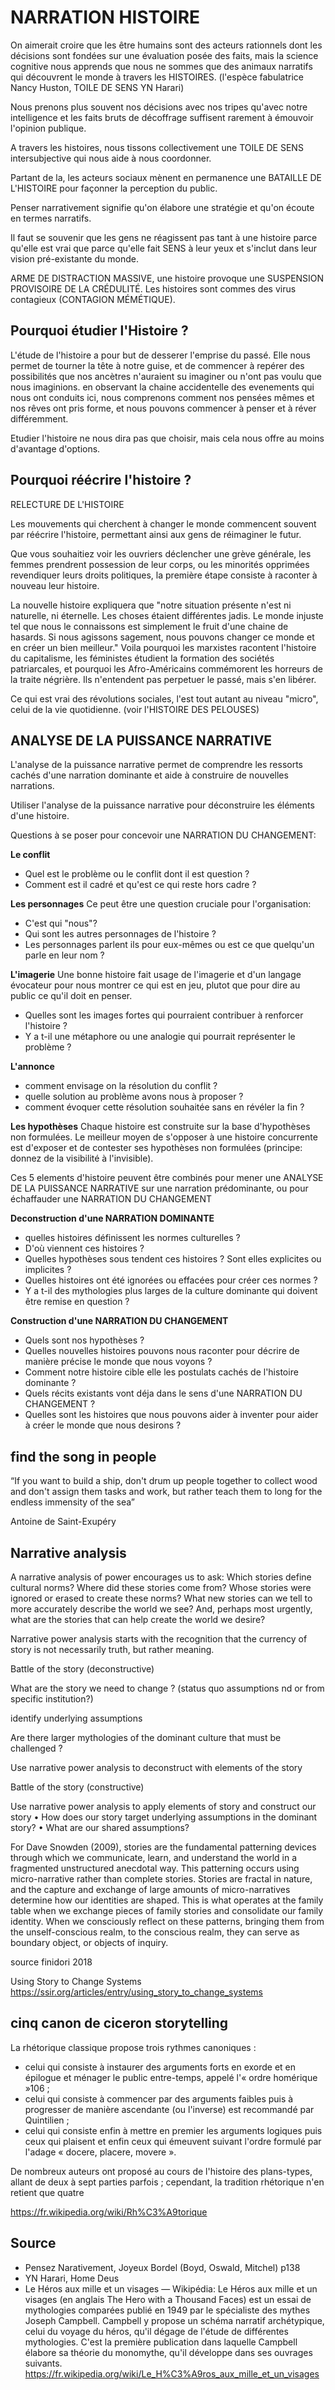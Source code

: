 # NARRATION HISTOIRE

On aimerait croire que les être humains sont des acteurs rationnels dont les décisions sont fondées sur une évaluation posée des faits, mais la science cognitive nous apprends que nous ne sommes que des animaux narratifs qui découvrent le monde à travers les HISTOIRES. (l'espèce fabulatrice Nancy Huston, TOILE DE SENS YN Harari)

Nous prenons plus souvent nos décisions avec nos tripes qu'avec notre intelligence et les faits bruts de décoffrage suffisent rarement à émouvoir l'opinion publique.

A travers les histoires, nous tissons collectivement une TOILE DE SENS intersubjective qui nous aide à nous coordonner.

Partant de la, les acteurs sociaux mènent en permanence une BATAILLE DE L'HISTOIRE pour façonner la perception du public.

Penser narrativement signifie qu'on élabore une stratégie et qu'on écoute en termes narratifs.

Il faut se souvenir que les gens ne réagissent pas tant à une histoire parce qu'elle est vrai que parce qu'elle fait SENS à leur yeux et s'inclut dans leur vision pré-existante du monde.

ARME DE DISTRACTION MASSIVE, une histoire provoque une SUSPENSION PROVISOIRE DE LA CRÉDULITÉ. Les histoires sont commes des virus contagieux (CONTAGION MÉMÉTIQUE). 

## Pourquoi étudier l'Histoire ?

L'étude de l'histoire a pour but de desserer l'emprise du passé. Elle nous permet de tourner la tête à notre guise, et de commencer à repérer des possibilités que nos ancètres n'auraient su imaginer ou n'ont pas voulu que nous imaginions. en observant la chaine accidentelle des evenements qui nous ont conduits ici, nous comprenons comment nos pensées mêmes et nos rêves ont pris forme, et nous pouvons commencer à penser et à réver différemment. 

Etudier l'histoire ne nous dira pas que choisir, mais cela nous offre au moins d'avantage d'options.

## Pourquoi réécrire l'histoire ?
RELECTURE DE L'HISTOIRE

Les mouvements qui cherchent à changer le monde commencent souvent par réécrire l'histoire, permettant ainsi aux gens de réimaginer le futur.

Que vous souhaitiez voir les ouvriers déclencher une grève générale, les femmes prendrent possession de leur corps, ou les minorités opprimées revendiquer leurs droits politiques, la première étape consiste à raconter à nouveau leur histoire.

La nouvelle histoire expliquera que "notre situation présente n'est ni naturelle, ni éternelle. Les choses étaient différentes jadis. Le monde injuste tel que nous le connaissons est simplement le fruit d'une chaine de hasards. Si nous agissons sagement, nous pouvons changer ce monde et en créer un bien meilleur." Voila pourquoi les marxistes racontent l'histoire du capitalisme, les féministes étudient la formation des sociétés patriarcales, et pourquoi les Afro-Américains commémorent les horreurs de la traite négrière. Ils n'entendent pas perpetuer le passé, mais s'en libérer.

Ce qui est vrai des révolutions sociales, l'est tout autant au niveau "micro", celui de la vie quotidienne. (voir l'HISTOIRE DES PELOUSES)

## ANALYSE DE LA PUISSANCE NARRATIVE

L'analyse de la puissance narrative permet de comprendre les ressorts cachés d'une narration dominante et aide à construire de nouvelles narrations.

Utiliser l'analyse de la puissance narrative pour déconstruire les éléments d'une histoire. 

Questions à se poser pour concevoir une NARRATION DU CHANGEMENT:

**Le conflit**
- Quel est le problème ou le conflit dont il est question ?
- Comment est il cadré et qu'est ce qui reste hors cadre ?


**Les personnages**
Ce peut être une question cruciale pour l'organisation: 
- C'est qui "nous"? 
- Qui sont les autres personnages de l'histoire ? 
- Les personnages parlent ils pour eux-mêmes ou est ce que quelqu'un parle en leur nom ?

**L'imagerie**
Une bonne histoire fait usage de l'imagerie et d'un langage évocateur pour nous montrer ce qui est en jeu, plutot que pour dire au public ce qu'il doit en penser.
- Quelles sont les images fortes qui pourraient contribuer à renforcer l'histoire ? 
- Y a t-il une métaphore ou une analogie qui pourrait représenter le problème ?

**L'annonce**
- comment envisage on la résolution du conflit ?
- quelle solution au problème avons nous à proposer ?
- comment évoquer cette résolution souhaitée sans en révéler la fin ?

**Les hypothèses**
Chaque histoire est construite sur la base d'hypothèses non formulées. Le meilleur moyen de s'opposer à une histoire concurrente est d'exposer et de contester ses hypothèses non formulées (principe: donnez de la visibilité à l'invisible).

Ces 5 elements d'histoire peuvent être combinés pour mener une ANALYSE DE LA PUISSANCE NARRATIVE sur une narration prédominante,  ou pour échaffauder une NARRATION DU CHANGEMENT


**Deconstruction d'une NARRATION DOMINANTE**

- quelles histoires définissent les normes culturelles ? 
- D'où viennent ces histoires ?
- Quelles hypothèses sous tendent ces histoires ? Sont elles explicites ou implicites ?
- Quelles histoires ont été ignorées ou effacées pour créer ces normes ?
- Y a t-il des mythologies plus larges de la culture dominante qui doivent être remise en question ?

**Construction d'une NARRATION DU CHANGEMENT**

- Quels sont nos hypothèses ?
- Quelles nouvelles histoires pouvons nous raconter pour décrire de manière précise le monde que nous voyons ?
- Comment notre histoire cible elle les postulats cachés de l'histoire dominante ?
- Quels récits existants vont déja dans le sens d'une NARRATION DU CHANGEMENT ? 
- Quelles sont les histoires que nous pouvons aider à inventer pour aider à créer le monde que nous desirons ?



## find the song in people

“If you want to build a ship, don't drum up people together to collect wood and don't assign them tasks and work, but rather teach them to long for the endless immensity of the sea”

 Antoine de Saint-Exupéry

## Narrative analysis

A narrative analysis of power encourages us to ask: Which stories define cultural norms? Where did these stories come from? Whose stories were ignored or erased to create these norms? What new stories can we tell to more accurately describe the world we see? And, perhaps most urgently, what are the stories that can help create the world we desire?

Narrative power analysis starts with the recognition that the currency of story is not necessarily truth, but rather meaning.


Battle of the story (deconstructive)

What are the story we need to change ? (status quo assumptions nd or from specific institution?)

identify underlying assumptions

Are there larger mythologies of the dominant culture that must be challenged ? 

Use narrative power analysis to deconstruct with elements of the story


Battle of the story (constructive)


Use narrative power analysis to apply elements of story and construct our story
• How does our story target underlying assumptions in the dominant story?
• What are our shared assumptions?

For Dave Snowden (2009), stories are the fundamental patterning devices through which we communicate, learn, and understand the world in a fragmented unstructured anecdotal way. This patterning occurs using micro-narrative rather than complete stories. Stories are fractal in nature, and the capture and exchange of large amounts of micro-narratives determine how our identities are shaped. This is what operates at the family table when we exchange pieces of family stories and consolidate our family identity. When we consciously reflect on these patterns, bringing them from the unself-conscious realm, to the conscious realm, they can serve as boundary object, or objects of inquiry.

source finidori 2018

Using Story to Change Systems
https://ssir.org/articles/entry/using_story_to_change_systems

## cinq canon de ciceron storytelling

La rhétorique classique propose trois rythmes canoniques :

- celui qui consiste à instaurer des arguments forts en exorde et en épilogue et ménager le public entre-temps, appelé l'« ordre homérique »106 ;
- celui qui consiste à commencer par des arguments faibles puis à progresser de manière ascendante (ou l'inverse) est recommandé par Quintilien ;
- celui qui consiste enfin à mettre en premier les arguments logiques puis ceux qui plaisent et enfin ceux qui émeuvent suivant l'ordre formulé par l'adage « docere, placere, movere ».

De nombreux auteurs ont proposé au cours de l'histoire des plans-types, allant de deux à sept parties parfois ; cependant, la tradition rhétorique n'en retient que quatre

https://fr.wikipedia.org/wiki/Rh%C3%A9torique


## Source

- Pensez Narativement, Joyeux Bordel (Boyd, Oswald, Mitchel) p138
- YN Harari, Home Deus
- Le Héros aux mille et un visages — Wikipédia: Le Héros aux mille et un visages (en anglais The Hero with a Thousand Faces) est un essai de mythologies comparées publié en 1949 par le spécialiste des mythes Joseph Campbell. Campbell y propose un schéma narratif archétypique, celui du voyage du héros, qu'il dégage de l'étude de différentes mythologies. C'est la première publication dans laquelle Campbell élabore sa théorie du monomythe, qu'il développe dans ses ouvrages suivants. https://fr.wikipedia.org/wiki/Le_H%C3%A9ros_aux_mille_et_un_visages
